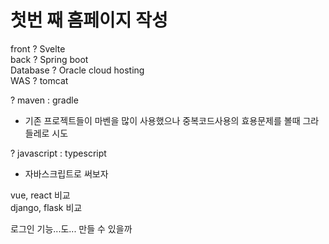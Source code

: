 #  첫번 째 홈페이지 작성

front ? Svelte  
back  ? Spring boot  
Database ? Oracle cloud hosting  
WAS ? tomcat  

 ? maven : gradle  
 - 기존 프로젝트들이 마벤을 많이 사용했으나 중복코드사용의 효용문제를 볼때 그라들레로 시도  

 ? javascript : typescript  
 - 자바스크립트로 써보자

vue, react 비교  
django, flask 비교  

로그인 기능...도... 만들 수 있을까  
